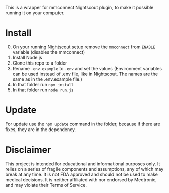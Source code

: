 This is a wrapper for mmconnect Nightscout plugin, to make it possible running it on your computer. 


# Install
0. On your running Nightscout setup remove the `mmconnect` from `ENABLE` variable (disables the mmconnect)
1. Install Node.js
2. Clone this repo to a folder
3. Rename `.env.example` to `.env` and set the values (Environment variables can be used instead of .env file, like in Nightscout. The names are the same as in the .env.example file.)
4. In that folder run `npm install`
5. In that folder run `node run.js`

# Update
For update use the `npm update` command in the folder, because if there are fixes, they are in the dependency.

# Disclaimer
This project is intended for educational and informational purposes only. It relies on a series of fragile components and assumptions, any of which may break at any time. It is not FDA approved and should not be used to make medical decisions. It is neither affiliated with nor endorsed by Medtronic, and may violate their Terms of Service.